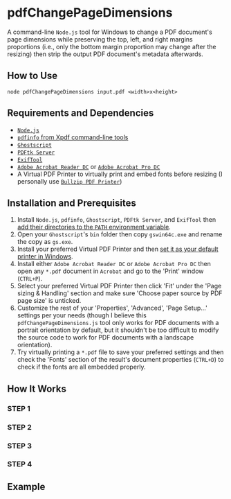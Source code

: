 # pdfChangePageDimensions
A command-line `Node.js` tool for Windows to change a PDF document's page dimensions while preserving the top, left, and right margins proportions (i.e., only the bottom margin proportion may change after the resizing) then strip the output PDF document's metadata afterwards.

## How to Use
`node pdfChangePageDimensions input.pdf <width>x<height>`

## Requirements and Dependencies
- [`Node.js`](https://nodejs.org/en/download/)
- [`pdfinfo` from Xpdf command-line tools](https://www.xpdfreader.com/download.html/)
- [`Ghostscript`](https://www.ghostscript.com/releases/gsdnld.html/)
- [`PDFtk Server`](https://www.pdflabs.com/tools/pdftk-server/)
- [`ExifTool`](https://exiftool.org/install.html/)
- [`Adobe Acrobat Reader DC`](https://get.adobe.com/reader/) or [`Adobe Acrobat Pro DC`](https://www.adobe.com/acrobat.html/)
- A Virtual PDF Printer to virtually print and embed fonts before resizing (I personally use [`Bullzip PDF Printer`](https://www.bullzip.com/products/pdf/download.php/))

## Installation and Prerequisites
1. Install `Node.js`, `pdfinfo`, `Ghostscript`, `PDFtk Server`, and `ExifTool` then [add their directories to the `PATH` environment variable](https://learn.microsoft.com/en-us/previous-versions/office/developer/sharepoint-2010/ee537574(v=office.14)/).
2. Open your `Ghostscript`'s `bin` folder then copy `gswin64c.exe` and rename the copy as `gs.exe`.
3. Install your preferred Virtual PDF Printer and then [set it as your default printer in Windows](https://support.microsoft.com/en-us/windows/set-a-default-printer-in-windows-e10cf8b8-e596-b102-bf84-c41022b5036f/).
4. Install either `Adobe Acrobat Reader DC` or `Adobe Acrobat Pro DC` then open any `*.pdf` document in `Acrobat` and go to the 'Print' window (`CTRL+P`).
5. Select your preferred Virtual PDF Printer then click 'Fit' under the 'Page sizing & Handling' section and make sure 'Choose paper source by PDF page size' is unticked.
6. Customize the rest of your 'Properties', 'Advanced', 'Page Setup...' settings per your needs (though I believe this `pdfChangePageDimensions.js` tool only works for PDF documents with a portrait orientation by default, but it shouldn't be too difficult to modify the source code to work for PDF documents with a landscape orientation).
7. Try virtually printing a `*.pdf` file to save your preferred settings and then check the 'Fonts' section of the result's document properties (`CTRL+D`) to check if the fonts are all embedded properly. 

## How It Works

### STEP 1

### STEP 2

### STEP 3

### STEP 4

## Example
